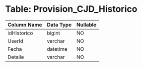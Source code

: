 # Table: Provision_CJD_Historico

| Column Name | Data Type | Nullable |
|-------------|-----------|----------|
| idHistorico | bigint | NO |
| UserId | varchar | NO |
| Fecha | datetime | NO |
| Detalle | varchar | NO |
